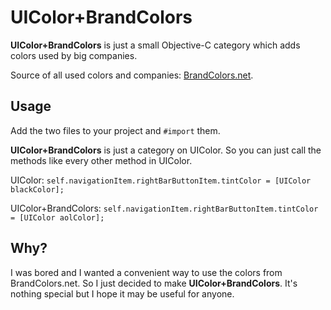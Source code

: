 # UIColor+BrandColors
**UIColor+BrandColors** is just a small Objective-C category which adds colors used by big companies.

Source of all used colors and companies: [BrandColors.net](http://brandcolors.net).

## Usage
Add the two files to your project and `#import` them.

**UIColor+BrandColors** is just a category on UIColor. So you can just call the methods like every other method in UIColor.

UIColor:
`self.navigationItem.rightBarButtonItem.tintColor = [UIColor blackColor];`

UIColor+BrandColors:
`self.navigationItem.rightBarButtonItem.tintColor = [UIColor aolColor];`

## Why?
I was bored and I wanted a convenient way to use the colors from BrandColors.net. So I just decided to make **UIColor+BrandColors**. It's nothing special but I hope it may be useful for anyone.
